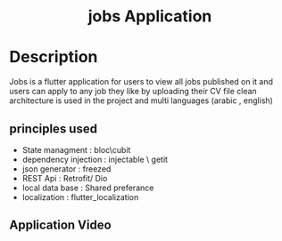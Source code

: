 
<h1 align="center">jobs Application </h1>


# Description
Jobs is a flutter application for users to view all jobs published on it and users can apply to any job they like by uploading their CV file 
clean architecture is used in the project  and multi languages (arabic , english)

## principles used 
- State managment : bloc\cubit
- dependency injection : injectable \ getit 
- json generator : freezed 
- REST Api : Retrofit/ Dio 
- local data base : Shared preferance 
- localization  : flutter_localization
## Application Video


